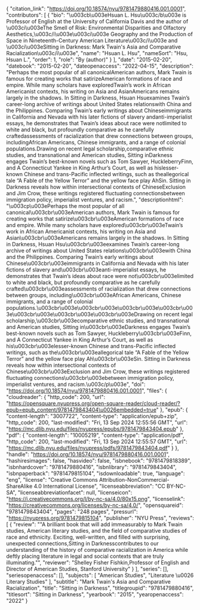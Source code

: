{
   "citation_link": "https://doi.org/10.18574/nyu/9781479880416.001.0001",
   "contributors": [
     {
       "bio": "\u003cb\u003eHsuan L. Hsu\u003c/b\u003e is Professor of English at the University of California Davis and the author of \u003ci\u003eThe Smell of Risk: Environmental Disparities and Olfactory Aesthetics,\u003c/i\u003e\u003ci\u003e Geography and the Production of Space in Nineteenth-Century American Literature\u003c/i\u003e and \u003ci\u003eSitting in Darkness: Mark Twain's Asia and Comparative Racialization\u003c/i\u003e",
       "name": "Hsuan L. Hsu",
       "nameSort": "Hsu, Hsuan L.",
       "order": 1,
       "role": "By (author)"
     }
   ],
   "date": "2015-02-20",
   "datebook": "2015-02-20",
   "dateopenaccess": "2022-04-15",
   "description": "Perhaps the most popular of all canonicalAmerican authors, Mark Twain is famous for creating works that satirizeAmerican formations of race and empire. While many scholars have exploredTwain’s work in African Americanist contexts, his writing on Asia and AsianAmericans remains largely in the shadows. In Sitting in Darkness, Hsuan Hsuexamines Twain’s career-long archive of writings about United States relationswith China and the Philippines. Comparing Twain’s early writings about Chineseimmigrants in California and Nevada with his later fictions of slavery andanti-imperialist essays, he demonstrates that Twain’s ideas about race were notlimited to white and black, but profoundly comparative as he carefully craftedassessments of racialization that drew connections between groups, includingAfrican Americans, Chinese immigrants, and a range of colonial populations.Drawing on recent legal scholarship,comparative ethnic studies, and transnational and American studies, Sitting inDarkness engages Twain’s best-known novels such as Tom Sawyer, HuckleberryFinn, and A Connecticut Yankee in King Arthur’s Court, as well as hislesser-known Chinese and trans-Pacific inflected writings, such as theallegorical tale “A Fable of the Yellow Terror” and the yellow face play AhSin. Sitting in Darkness reveals how within intersectional contexts of ChineseExclusion and Jim Crow, these writings registered fluctuating connectionsbetween immigration policy, imperialist ventures, and racism.",
   "descriptionhtml": "\u003cp\u003ePerhaps the most popular of all canonical\u003cbr\u003eAmerican authors, Mark Twain is famous for creating works that satirize\u003cbr\u003eAmerican formations of race and empire. While many scholars have explored\u003cbr\u003eTwain’s work in African Americanist contexts, his writing on Asia and Asian\u003cbr\u003eAmericans remains largely in the shadows. In Sitting in Darkness, Hsuan Hsu\u003cbr\u003eexamines Twain’s career-long archive of writings about United States relations\u003cbr\u003ewith China and the Philippines. Comparing Twain’s early writings about Chinese\u003cbr\u003eimmigrants in California and Nevada with his later fictions of slavery and\u003cbr\u003eanti-imperialist essays, he demonstrates that Twain’s ideas about race were not\u003cbr\u003elimited to white and black, but profoundly comparative as he carefully crafted\u003cbr\u003eassessments of racialization that drew connections between groups, including\u003cbr\u003eAfrican Americans, Chinese immigrants, and a range of colonial populations.\u003cbr\u003e\u003cbr\u003e\u003cbr\u003e\u003cbr\u003e\u003cbr\u003e\u003cbr\u003e\u003cbr\u003eDrawing on recent legal scholarship,\u003cbr\u003ecomparative ethnic studies, and transnational and American studies, Sitting in\u003cbr\u003eDarkness engages Twain’s best-known novels such as Tom Sawyer, Huckleberry\u003cbr\u003eFinn, and A Connecticut Yankee in King Arthur’s Court, as well as his\u003cbr\u003elesser-known Chinese and trans-Pacific inflected writings, such as the\u003cbr\u003eallegorical tale “A Fable of the Yellow Terror” and the yellow face play Ah\u003cbr\u003eSin. Sitting in Darkness reveals how within intersectional contexts of Chinese\u003cbr\u003eExclusion and Jim Crow, these writings registered fluctuating connections\u003cbr\u003ebetween immigration policy, imperialist ventures, and racism.\u003c/p\u003e",
   "doi": "https://doi.org/10.18574/nyu/9781479880416.001.0001",
   "files": {
     "cloudreader": {
       "http_code": 200,
       "url": "https://opensquare.nyupress.org/open-square-reader/cloud-reader/?epub=epub_content/9781479843404\u0026embedded=true"
     },
     "epub": {
       "content-length": "3007722",
       "content-type": "application/epub+zip",
       "http_code": 200,
       "last-modified": "Fri, 13 Sep 2024 12:55:56 GMT",
       "url": "https://mc.dlib.nyu.edu/files/nyupress/epubs/9781479843404.epub"
     },
     "pdf": {
       "content-length": "10005219",
       "content-type": "application/pdf",
       "http_code": 200,
       "last-modified": "Fri, 13 Sep 2024 12:55:57 GMT",
       "url": "https://mc.dlib.nyu.edu/files/nyupress/pdfs/9781479843404.pdf"
     }
   },
   "handle": "https://doi.org/10.18574/nyu/9781479880416.001.0001",
   "hashiresimages": false,
   "hasvideo": false,
   "isbnebook": "9781479818389",
   "isbnhardcover": "9781479880416",
   "isbnlibrary": "9781479843404",
   "isbnpaperback": "9781479815104",
   "isdownloadable": true,
   "language": "eng",
   "license": "Creative Commons Attribution-NonCommercial-ShareAlike 4.0 International License",
   "licenseabbreviation": "CC BY-NC-SA",
   "licenseabbreviationfacet": null,
   "licenseicon": "https://i.creativecommons.org/l/by-nc-sa/4.0/80x15.png",
   "licenselink": "https://creativecommons.org/licenses/by-nc-sa/4.0/",
   "opensquareid": "9781479843404",
   "pages": "248 pages",
   "pressurl": "https://nyupress.org/9781479815104",
   "publisher": "NYU Press",
   "reviews": [
     {
       "review": "\"A brilliant book that will add immeasurably to Mark Twain studies, American literary studies, and the field of comparative studies of race and ethnicity. Exciting, well-written, and filled with surprising, unexpected connections,Sitting in Darknesscontributes to our understanding of the history of comparative racialization in America while deftly placing literature in legal and social contexts that are truly illuminating.\"",
       "reviewer": "Shelley Fisher Fishkin,Professor of English and Director of American Studies, Stanford University"
     }
   ],
   "series": [],
   "seriesopenaccess": [],
   "subjects": [
     "American Studies",
     "Literature \u0026 Literary Studies"
   ],
   "subtitle": "Mark Twain's Asia and Comparative Racialization",
   "title": "Sitting in Darkness",
   "titlegroupid": "9781479880416",
   "titlesort": "Sitting in Darkness",
   "yearbook": "2015",
   "yearopenaccess": "2022"
 }
